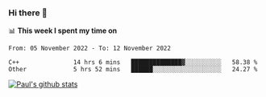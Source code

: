 ### Hi there 👋

📊 **This week I spent my time on**
<!--START_SECTION:waka-->

```text
From: 05 November 2022 - To: 12 November 2022

C++               14 hrs 6 mins   ██████████████▓░░░░░░░░░░   58.38 %
Other             5 hrs 52 mins   ██████░░░░░░░░░░░░░░░░░░░   24.27 %
```

<!--END_SECTION:waka-->


[![Paul's github stats](https://github-readme-stats.vercel.app/api?username=mickeyouyou&theme=dracula&show_icons=true)](https://github.com/anuraghazra/github-readme-stats)
